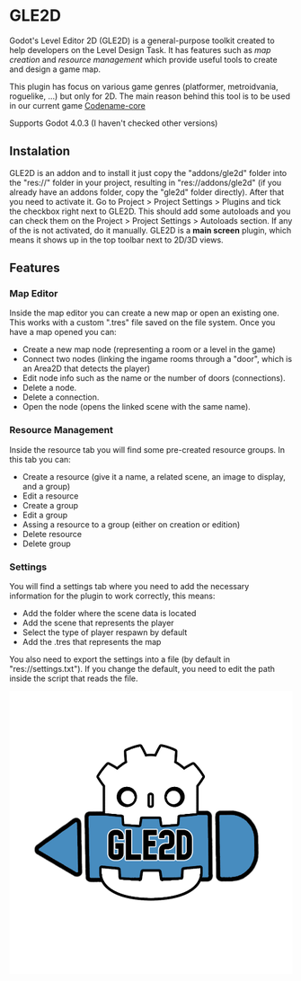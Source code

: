 
# GLE2D
Godot's Level Editor 2D (GLE2D) is a general-purpose toolkit created to help developers on the Level Design Task.
It has features such as *map creation* and *resource management* which provide useful tools to create and design a game map.

This plugin has focus on various game genres (platformer, metroidvania, roguelike, ...) but only for 2D. The main reason behind this tool is to be used in our current game 
[Codename-core](https://juancaos.itch.io/codenamecore)

Supports Godot 4.0.3 (I haven't checked other versions)

## Instalation
GLE2D is an addon and to install it just copy the "addons/gle2d" folder into the "res://" folder in your project, resulting in "res://addons/gle2d" (if you already have an addons folder, copy the "gle2d" folder directly).
After that you need to activate it. Go to Project > Project Settings > Plugins and tick the checkbox right next to GLE2D. This should add some autoloads and you can check them on the Project > Project Settings > Autoloads section. If any of the is not activated, do it manually.
GLE2D is a **main screen** plugin, which means it shows up in the top toolbar next to 2D/3D views.

## Features

### Map Editor
Inside the map editor you can create a new map or open an existing one. This works with a custom ".tres" file saved on the file system.
Once you have a map opened you can:
- Create a new map node (representing a room or a level in the game)
- Connect two nodes (linking the ingame rooms through a "door", which is an Area2D that detects the player)
- Edit node info such as the name or the number of doors (connections).
- Delete a node.
- Delete a connection.
- Open the node (opens the linked scene with the same name).
### Resource Management
Inside the resource tab you will find some pre-created resource groups. In this tab you can:
- Create a resource (give it a name, a related scene, an image to display, and a group)
- Edit a resource
- Create a group
- Edit a group
- Assing a resource to a group (either on creation or edition)
- Delete resource
- Delete group
### Settings
You will find a settings tab where you need to add the necessary information for the plugin to work correctly, this means:
- Add the folder where the scene data is located
- Add the scene that represents the player
- Select the type of player respawn by default
- Add the .tres that represents the map

You also need to export the settings into a file (by default in "res://settings.txt"). If you change the default, you need to edit the path inside the script that reads the file. 

![Logo](/logo.png)
